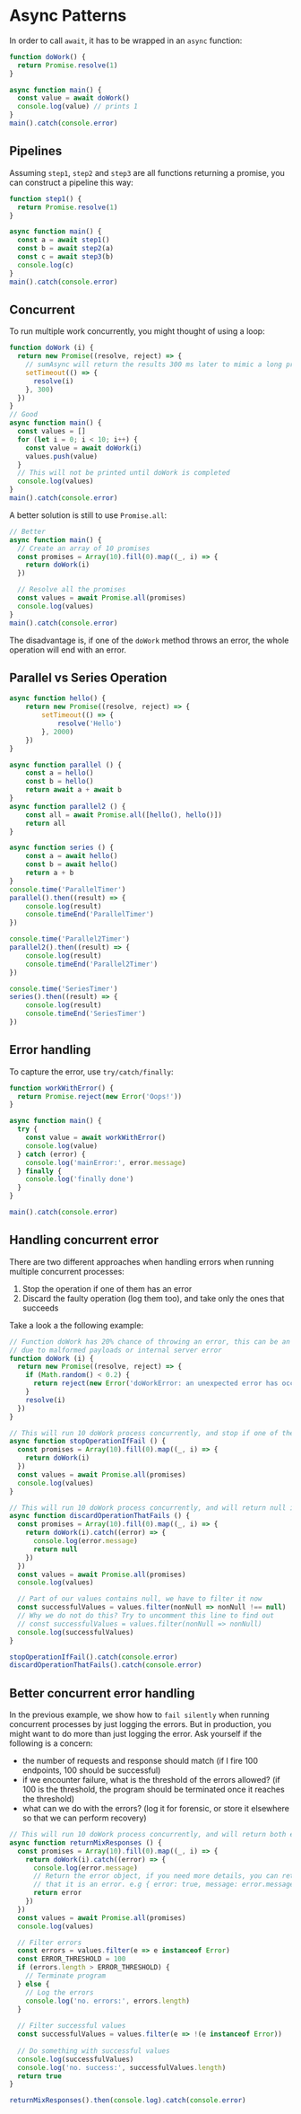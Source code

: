 # Async Patterns


In order to call `await`, it has to be wrapped in an `async` function:

```javascript
function doWork() {
  return Promise.resolve(1)
}

async function main() {
  const value = await doWork()
  console.log(value) // prints 1
}
main().catch(console.error)
```

## Pipelines

Assuming `step1`, `step2` and `step3` are all functions returning a promise, you can construct a pipeline this way:
```javascript
function step1() {
  return Promise.resolve(1)
}

async function main() {
  const a = await step1()
  const b = await step2(a)
  const c = await step3(b)
  console.log(c)
}
main().catch(console.error)
```

## Concurrent

To run multiple work concurrently, you might thought of using a loop:

```javascript
function doWork (i) {
  return new Promise((resolve, reject) => {
    // sumAsync will return the results 300 ms later to mimic a long process or network call
    setTimeout(() => {
      resolve(i)
    }, 300)
  })
}
// Good
async function main() {
  const values = []
  for (let i = 0; i < 10; i++) {
    const value = await doWork(i)
    values.push(value)
  }
  // This will not be printed until doWork is completed
  console.log(values)
}
main().catch(console.error)
```

A better solution is still to use `Promise.all`:
```javascript
// Better
async function main() {
  // Create an array of 10 promises
  const promises = Array(10).fill(0).map((_, i) => {
    return doWork(i)
  })

  // Resolve all the promises
  const values = await Promise.all(promises)
  console.log(values)
}
main().catch(console.error)
```

The disadvantage is, if one of the `doWork` method throws an error, the whole operation will end with an error.

## Parallel vs Series Operation

```javascript
async function hello() {
    return new Promise((resolve, reject) => {
        setTimeout(() => {
            resolve('Hello')
        }, 2000)
    })
}

async function parallel () {
    const a = hello()
    const b = hello()
    return await a + await b
}
async function parallel2 () {
    const all = await Promise.all([hello(), hello()])
    return all
}

async function series () {
    const a = await hello()
    const b = await hello()
    return a + b
}
console.time('ParallelTimer')
parallel().then((result) => {
    console.log(result)
    console.timeEnd('ParallelTimer')
})

console.time('Parallel2Timer')
parallel2().then((result) => {
    console.log(result)
    console.timeEnd('Parallel2Timer')
})

console.time('SeriesTimer')
series().then((result) => {
    console.log(result)
    console.timeEnd('SeriesTimer')
})
```

## Error handling

To capture the error, use `try/catch/finally`:

```javascript
function workWithError() {
  return Promise.reject(new Error('Oops!'))
}

async function main() {
  try {
    const value = await workWithError()
    console.log(value)
  } catch (error) {
    console.log('mainError:', error.message)
  } finally {
    console.log('finally done')
  }
}

main().catch(console.error)
```

## Handling concurrent error

There are two different approaches when handling errors when running multiple concurrent processes:

1. Stop the operation if one of them has an error
2. Discard the faulty operation (log them too), and take only the ones that succeeds

Take a look a the following example:

```javascript
// Function doWork has 20% chance of throwing an error, this can be an example of api that returns error
// due to malformed payloads or internal server error
function doWork (i) {
  return new Promise((resolve, reject) => {
    if (Math.random() < 0.2) {
      return reject(new Error('doWorkError: an unexpected error has occured'))
    }
    resolve(i)
  })
}

// This will run 10 doWork process concurrently, and stop if one of them fail
async function stopOperationIfFail () {
  const promises = Array(10).fill(0).map((_, i) => {
    return doWork(i)
  })
  const values = await Promise.all(promises)
  console.log(values)
}

// This will run 10 doWork process concurrently, and will return null if it fails
async function discardOperationThatFails () {
  const promises = Array(10).fill(0).map((_, i) => {
    return doWork(i).catch((error) => {
      console.log(error.message)
      return null
    })
  })
  const values = await Promise.all(promises)
  console.log(values)

  // Part of our values contains null, we have to filter it now
  const successfulValues = values.filter(nonNull => nonNull !== null)
  // Why we do not do this? Try to uncomment this line to find out
  // const successfulValues = values.filter(nonNull => nonNull)
  console.log(successfulValues)
}

stopOperationIfFail().catch(console.error)
discardOperationThatFails().catch(console.error)
```

## Better concurrent error handling

In the previous example, we show how to `fail silently` when running concurrent processes by just logging the errors. But in production, you might want to do more than just logging the error. Ask yourself if the following is a concern:

- the number of requests and response should match (if I fire 100 endpoints, 100 should be successful)
- if we encounter failure, what is the threshold of the errors allowed? (if 100 is the threshold, the program should be terminated once it reaches the threshold)
- what can we do with the errors? (log it for forensic, or store it elsewhere so that we can perform recovery)

```javascript
// This will run 10 doWork process concurrently, and will return both errors and success values
async function returnMixResponses () {
  const promises = Array(10).fill(0).map((_, i) => {
    return doWork(i).catch((error) => {
      console.log(error.message)
      // Return the error object, if you need more details, you can return it as a json, but indicate
      // that it is an error. e.g { error: true, message: error.message }
      return error
    })
  })
  const values = await Promise.all(promises)
  console.log(values)

  // Filter errors 
  const errors = values.filter(e => e instanceof Error)
  const ERROR_THRESHOLD = 100
  if (errors.length > ERROR_THRESHOLD) {
    // Terminate program
  } else {
    // Log the errors
    console.log('no. errors:', errors.length)
  }
  
  // Filter successful values
  const successfulValues = values.filter(e => !(e instanceof Error))
  
  // Do something with successful values
  console.log(successfulValues)
  console.log('no. success:', successfulValues.length)
  return true
}

returnMixResponses().then(console.log).catch(console.error)
```
